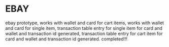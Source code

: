 # EBAY
ebay prototype,
works with wallet and card for cart items,
works with wallet and card for single item,
transaction table entry for single item for card and wallet and transaction id generated,
transaction table entry for cart item for card and wallet and transaction id generated.
completed!!!
